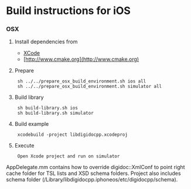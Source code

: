 # Build instructions for iOS

### OSX

1. Install dependencies from
	* [XCode](https://itunes.apple.com/en/app/xcode/id497799835?mt=12)
	* [http://www.cmake.org](http://www.cmake.org)

2. Prepare

        sh ../../prepare_osx_build_environment.sh ios all
        sh ../../prepare_osx_build_environment.sh simulator all

3. Build library

        sh build-library.sh ios
        sh build-library.sh simulator

4. Build example

        xcodebuild -project libdigidocpp.xcodeproj

5. Execute

        Open Xcode project and run on simulator


AppDelegate.mm contains how to override digidoc::XmlConf to point right cache folder for TSL lists and XSD schema folders.
Project also includes schema folder (/Library/libdigidocpp.iphoneos/etc/digidocpp/schema).
